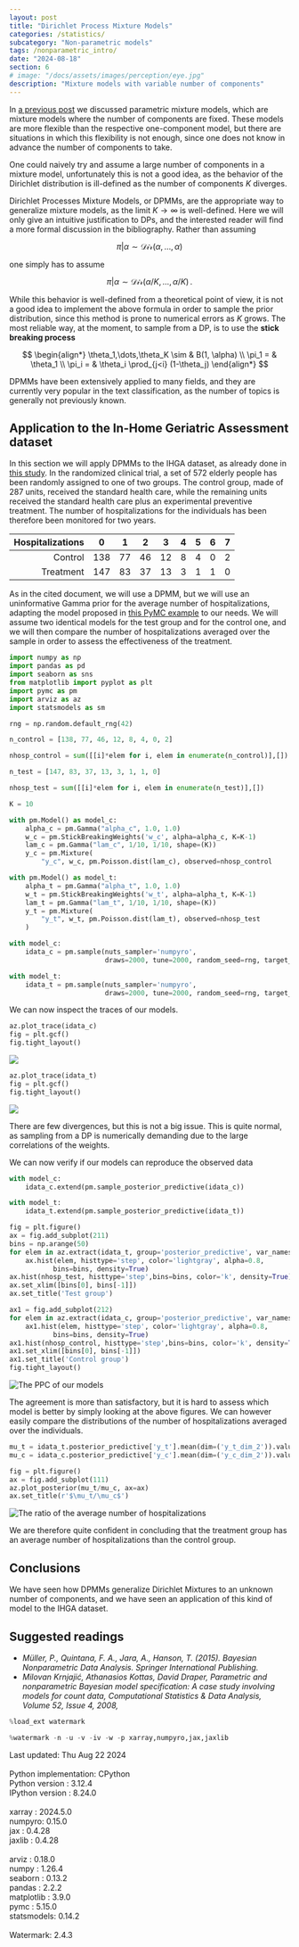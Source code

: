```yaml
---
layout: post
title: "Dirichlet Process Mixture Models"
categories: /statistics/
subcategory: "Non-parametric models"
tags: /nonparametric_intro/
date: "2024-08-18"
section: 6
# image: "/docs/assets/images/perception/eye.jpg"
description: "Mixture models with variable number of components"
---
```


In [a previous post](/statistics/mixture) we discussed parametric mixture models,
which are mixture models where the number of components are fixed.
These models are more flexible than the respective one-component model,
but there are situations in which this flexibility is not enough, since one does not
know in advance the number of components to take.

One could naively try and assume a large number of components in a mixture model,
unfortunately this is not a good idea, as the behavior of the Dirichlet distribution
is ill-defined as the number of components $K$ diverges.

Dirichlet Processes Mixture Models, or DPMMs, are the appropriate way to generalize mixture
models, as the limit $K \rightarrow \infty$ is well-defined.
Here we will only give an intuitive justification to DPs, and the interested
reader will find a more formal discussion in the bibliography.
Rather than assuming

$$
\pi \vert \alpha \sim \mathcal{Dir}(\alpha,\dots, \alpha)
$$

one simply has to assume

$$
\pi \vert \alpha \sim \mathcal{Dir}(\alpha/K,\dots, \alpha/K)\,.
$$


While this behavior is well-defined from a theoretical point of view,
it is not a good idea to implement the above formula in order to sample the
prior distribution, since this method is prone to numerical errors as $K$ grows.
The most reliable way, at the moment, to sample from a DP, is to use the **stick breaking process**

$$
\begin{align*}
\theta_1,\dots,\theta_K \sim & B(1, \alpha) \\
\pi_1 = & \theta_1 \\
\pi_i = & \theta_i \prod_{j<i} (1-\theta_j)
\end{align*}
$$


DPMMs have been extensively applied to many fields, and they are currently very popular
in the text classification, as the number of topics is generally not previously known.

## Application to the In-Home Geriatric Assessment dataset

In this section we will apply DPMMs to the IHGA dataset,
as already done in [this study](https://www.cs.princeton.edu/courses/archive/fall09/cos597A/papers/KKD2008.pdf).
In the randomized clinical trial, a set of 572 elderly people has been
randomly assigned to one of two groups. The control group, made of 287 units,
received the standard health care, while the remaining units received the standard health care
plus an experimental preventive treatment.
The number of hospitalizations for the individuals has been therefore been monitored
for two years.

| Hospitalizations | 0 | 1     | 2    | 3   | 4  | 5       | 6    | 7  |
|-----:|--|------------|-----------|---------|------------|---------|------|----|
|          Control | 138 | 77  | 46    | 12   | 8  | 4  | 0  | 2  |
|        Treatment | 147|  83|  37|  13|  3|  1|  1|  0 |

As in the cited document, we will use a DPMM, but we will use an uninformative Gamma prior
for the average number of hospitalizations, adapting the model
proposed in [this PyMC example](https://www.pymc.io/projects/examples/en/latest/mixture_models/dp_mix.html)
to our needs.
We will assume two identical models for the test group and for the control one,
and we will then compare the number of hospitalizations averaged over the sample
in order to assess the effectiveness of the treatment.

```python
import numpy as np
import pandas as pd
import seaborn as sns
from matplotlib import pyplot as plt
import pymc as pm
import arviz as az
import statsmodels as sm

rng = np.random.default_rng(42)

n_control = [138, 77, 46, 12, 8, 4, 0, 2]

nhosp_control = sum([[i]*elem for i, elem in enumerate(n_control)],[])

n_test = [147, 83, 37, 13, 3, 1, 1, 0]

nhosp_test = sum([[i]*elem for i, elem in enumerate(n_test)],[])

K = 10

with pm.Model() as model_c:
    alpha_c = pm.Gamma("alpha_c", 1.0, 1.0)
    w_c = pm.StickBreakingWeights('w_c', alpha=alpha_c, K=K-1)
    lam_c = pm.Gamma("lam_c", 1/10, 1/10, shape=(K))
    y_c = pm.Mixture(
        "y_c", w_c, pm.Poisson.dist(lam_c), observed=nhosp_control

with pm.Model() as model_t:
    alpha_t = pm.Gamma("alpha_t", 1.0, 1.0)
    w_t = pm.StickBreakingWeights('w_t', alpha=alpha_t, K=K-1)
    lam_t = pm.Gamma("lam_t", 1/10, 1/10, shape=(K))
    y_t = pm.Mixture(
        "y_t", w_t, pm.Poisson.dist(lam_t), observed=nhosp_test
    )

with model_c:
    idata_c = pm.sample(nuts_sampler='numpyro',
                        draws=2000, tune=2000, random_seed=rng, target_accept=0.9)

with model_t:
    idata_t = pm.sample(nuts_sampler='numpyro',
                        draws=2000, tune=2000, random_seed=rng, target_accept=0.9)
```

We can now inspect the traces of our models.

```python
az.plot_trace(idata_c)
fig = plt.gcf()
fig.tight_layout()

```

![](/docs/assets/images/statistics/dp/trace_c.webp)


```python
az.plot_trace(idata_t)
fig = plt.gcf()
fig.tight_layout()

```

![](/docs/assets/images/statistics/dp/trace_t.webp)

There are few divergences, but this is not a big issue.
This is quite normal, as sampling from a DP is numerically demanding
due to the large correlations of the weights.

We can now verify if our models can reproduce the observed data

```python
with model_c:
    idata_c.extend(pm.sample_posterior_predictive(idata_c))

with model_t:
    idata_t.extend(pm.sample_posterior_predictive(idata_t))

fig = plt.figure()
ax = fig.add_subplot(211)
bins = np.arange(50)
for elem in az.extract(idata_t, group='posterior_predictive', var_names=['y_t'], num_samples=1000).T:
    ax.hist(elem, histtype='step', color='lightgray', alpha=0.8,
           bins=bins, density=True)
ax.hist(nhosp_test, histtype='step',bins=bins, color='k', density=True)
ax.set_xlim([bins[0], bins[-1]])
ax.set_title('Test group')

ax1 = fig.add_subplot(212)
for elem in az.extract(idata_c, group='posterior_predictive', var_names=['y_c'], num_samples=1000).T:
    ax1.hist(elem, histtype='step', color='lightgray', alpha=0.8,
           bins=bins, density=True)
ax1.hist(nhosp_control, histtype='step',bins=bins, color='k', density=True)
ax1.set_xlim([bins[0], bins[-1]])
ax1.set_title('Control group')
fig.tight_layout()
```

![The PPC of our models](/docs/assets/images/statistics/dp/ppc.webp)

The agreement is more than satisfactory, but it is hard to assess which model
is better by simply looking at the above figures.
We can however easily compare the distributions of the number of hospitalizations
averaged over the individuals.

```python
mu_t = idata_t.posterior_predictive['y_t'].mean(dim=('y_t_dim_2')).values.reshape(-1)
mu_c = idata_c.posterior_predictive['y_c'].mean(dim=('y_c_dim_2')).values.reshape(-1)

fig = plt.figure()
ax = fig.add_subplot(111)
az.plot_posterior(mu_t/mu_c, ax=ax)
ax.set_title(r'$\mu_t/\mu_c$')
```

![The ratio of the average number of hospitalizations](/docs/assets/images/statistics/dp/mu_ratio.webp)

We are therefore quite confident in concluding that the treatment group has an average number of hospitalizations
than the control group.

## Conclusions

We have seen how DPMMs generalize Dirichlet Mixtures to an unknown number of components,
and we have seen an application of this kind of model to the IHGA dataset.

## Suggested readings
- <cite>Müller, P., Quintana, F. A., Jara, A., Hanson, T. (2015). Bayesian Nonparametric Data Analysis. Springer International Publishing.</cite>
- <cite>Milovan Krnjajić, Athanasios Kottas, David Draper,  Parametric and nonparametric Bayesian model specification: A case study involving models for count data,  Computational Statistics & Data Analysis,  Volume 52, Issue 4,  2008,</cite>
```python
%load_ext watermark
```

```python
%watermark -n -u -v -iv -w -p xarray,numpyro,jax,jaxlib
```

<div class="code">
Last updated: Thu Aug 22 2024
<br>

<br>
Python implementation: CPython
<br>
Python version       : 3.12.4
<br>
IPython version      : 8.24.0
<br>

<br>
xarray : 2024.5.0
<br>
numpyro: 0.15.0
<br>
jax    : 0.4.28
<br>
jaxlib : 0.4.28
<br>

<br>
arviz      : 0.18.0
<br>
numpy      : 1.26.4
<br>
seaborn    : 0.13.2
<br>
pandas     : 2.2.2
<br>
matplotlib : 3.9.0
<br>
pymc       : 5.15.0
<br>
statsmodels: 0.14.2
<br>

<br>
Watermark: 2.4.3
<br>
</div>